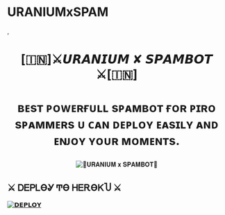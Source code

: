 # URANIUMxSPAM
,<h1 align="center">

  <b>  [🇮🇳]⚔️𝙐𝙍𝘼𝙉𝙄𝙐𝙈 ✘ 𝙎𝙋𝘼𝙈𝘽𝙊𝙏 ⚔️[🇮🇳] </b>

</h1>

<h1 align="center">

  <b>ʙᴇsᴛ ᴘᴏᴡᴇʀғᴜʟʟ sᴘᴀᴍʙᴏᴛ ғᴏʀ ᴘɪʀᴏ sᴘᴀᴍᴍᴇʀs ᴜ ᴄᴀɴ ᴅᴇᴘʟᴏʏ ᴇᴀsɪʟʏ ᴀɴᴅ ᴇɴᴊᴏʏ ʏᴏᴜʀ ᴍᴏᴍᴇɴᴛs.</b>

</h1>

<p align="center">

  <img src="https://telegra.ph/file/3ec065b0cc34dea58467c.jpg" alt="🚩𝐔𝐑𝐀𝐍𝐈𝐔𝐌 𝐱 𝐒𝐏𝐀𝐌𝐁𝐎𝐓🚩">

</p>

## ⚔️ ᎠᎬᏢᏞϴᎽ Ͳϴ ᎻᎬᎡϴᏦႮ ⚔️

[![𝗗𝗘𝗣𝗟𝗢𝗬 ](https://www.herokucdn.com/deploy/button.svg)](https://heroku.com/deploy?template=https://github.com/THEURANIUM92/URANIUMxSPAM)

